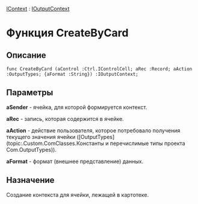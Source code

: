 ﻿---
Link: .IOutputContext.@CreateByCard
---

[IContext](..\IContext.Default) : [IOutputContext](Default)

# Функция CreateByCard

## Описание

    func CreateByCard (aControl :Ctrl.IControlCell; aRec :Record; aAction :OutputTypes; {aFormat :String}) :IOutputContext;

## Параметры

**aSender** - ячейка, для которой формируется контекст.

**aRec** - запись, которая содержится в ячейке.

**aAction** - действие пользователя, которое потребовало получения текущего значения ячейки
([OutputTypes](topic:.Custom.ComClasses.Константы и перечислимые типы проекта Com.OutputTypes)).

**aFormat** - формат (внешнее представление) данных.

## Назначение

Создание контекста для ячейки, лежащей в картотеке.